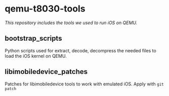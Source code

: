 
# qemu-t8030-tools


*This repository includes the tools we used to run iOS on QEMU.*

## bootstrap\_scripts
Python scripts used for extract, decode, decompress the needed files to load the iOS kernel on QEMU.

## libimobiledevice\_patches
Patches for libimobiledevice tools to work with emulated iOS. Apply with `git patch`


